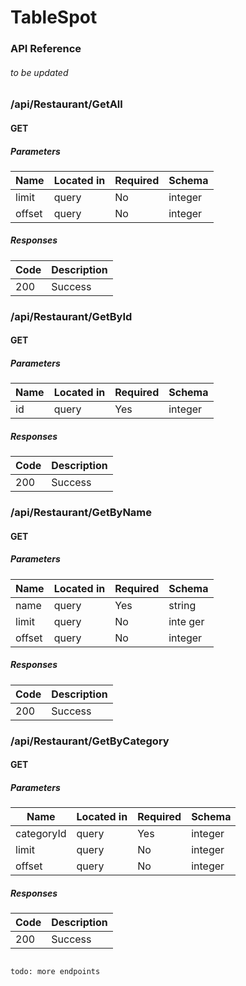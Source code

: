 ﻿# TableSpot
### API Reference
###### to be updated

### /api/Restaurant/GetAll

#### GET
##### Parameters

| Name    | Located in | Required | Schema   |
|---------|------------|----------|----------|
| limit   | query      | No       | integer  |
| offset  | query      | No       | integer  |

##### Responses

| Code  | Description |
|-------|-------------|
| 200   | Success     |

### /api/Restaurant/GetById

#### GET
##### Parameters

| Name | Located in | Required | Schema  |
|------|------------|----------|---------|
| id   | query      | Yes      | integer |

##### Responses

| Code | Description |
| ---- | ----------- |
| 200 | Success |

### /api/Restaurant/GetByName

#### GET
##### Parameters

| Name    | Located in | Required | Schema   |
|---------|------------|----------|----------|
| name    |  query     | Yes      | string   |
| limit   | query      | No       | inte ger |
| offset  | query      | No       | integer  |

##### Responses

| Code  | Description |
|-------|-------------|
| 200   | Success     |

### /api/Restaurant/GetByCategory

#### GET
##### Parameters

| Name       | Located in | Required | Schema  |
|------------|------------|----------|---------|
| categoryId | query      | Yes      | integer |
| limit      | query      |  No      | integer |
| offset     | query      | No       | integer |

##### Responses

| Code  | Description |
|-------|-------------|
| 200   | Success     |

```

todo: more endpoints
